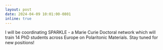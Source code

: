 ```yaml
---
layout: post
date: 2024-04-09 10:01:00-0801
inline: true
---
```


I will be coordinating SPARKLE - a Marie Curie Doctoral network which will train 14 PhD students across Europe on Polaritonic Materials. Stay tuned for new positions!
